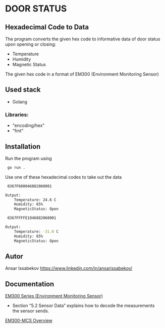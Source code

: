 
# DOOR STATUS
## Hexadecimal Code to Data

The program converts the given hex code to informative data of door status upon opening or closing:
- Temperature
- Humidity
- Magnetic Status

The given hex code in a format of EM300 (Environment
Monitoring Sensor)




## Used stack

- Golang

### Libraries:
- "encoding/hex"
-	"fmt"


## Installation

Run the program using 
```bash
 go run .
```

Use one of these hexadecimal codes to take out the data
```bash
 0367F600046882060001

Output: 
    Temperature: 24.6 C
    Humidity: 65%
    MagneticStatus: Open

 0367FFFFE1046882060001

Output: 
    Temperature: -31.0 C
    Humidity: 65%
    MagneticStatus: Open
```
## Autor
Ansar Issabekov
https://www.linkedin.com/in/ansarissabekov/


## Documentation

[EM300 Series (Environment Monitoring Sensor)](https://resource.milesight-iot.com/milesight/document/em300-series-user-guide-en.pdf) 

- Section “5.2 Sensor Data” explains how to decode the measurements the sensor sends.

[EM300-MCS Overview](https://www.milesight-iot.com/lorawan/sensor/em300-mcs/)



